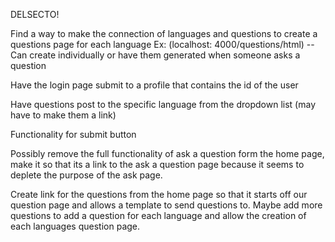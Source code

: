 DELSECTO!

Find a way to make the connection of languages and questions to create a questions page for each language
Ex: (localhost: 4000/questions/html)
            --Can create individually or have them generated when someone asks a question

Have the login page submit to a profile that contains the id of the user

Have questions post to the specific language from the dropdown list (may have to make them a link)

Functionality for submit button

Possibly remove the full functionality of ask a question form the home page,
make it so that its a link to the ask a question page because it seems to deplete the purpose
of the ask page.

Create link for the questions from the home page so that it starts off our question page and allows a template
to send questions to. Maybe add more questions to add a question for each language and allow the creation
of each languages question page.



